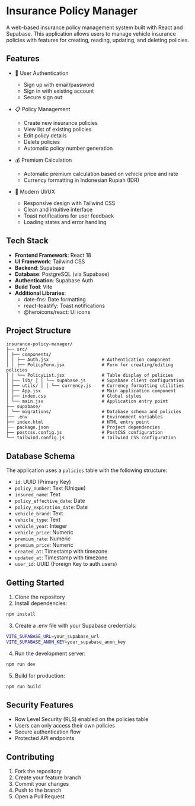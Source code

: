 # Insurance Policy Manager

A web-based insurance policy management system built with React and Supabase. This application allows users to manage vehicle insurance policies with features for creating, reading, updating, and deleting policies.

## Features

- 🔐 User Authentication
  - Sign up with email/password
  - Sign in with existing account
  - Secure sign out

- 📋 Policy Management
  - Create new insurance policies
  - View list of existing policies
  - Edit policy details
  - Delete policies
  - Automatic policy number generation

- 💰 Premium Calculation
  - Automatic premium calculation based on vehicle price and rate
  - Currency formatting in Indonesian Rupiah (IDR)

- 🎨 Modern UI/UX
  - Responsive design with Tailwind CSS
  - Clean and intuitive interface
  - Toast notifications for user feedback
  - Loading states and error handling

## Tech Stack

- **Frontend Framework**: React 18
- **UI Framework**: Tailwind CSS
- **Backend**: Supabase
- **Database**: PostgreSQL (via Supabase)
- **Authentication**: Supabase Auth
- **Build Tool**: Vite
- **Additional Libraries**:
  - date-fns: Date formatting
  - react-toastify: Toast notifications
  - @heroicons/react: UI icons

## Project Structure
```
insurance-policy-manager/ 
├── src/ 
│ ├── components/ 
│ │ ├── Auth.jsx                    # Authentication component 
│ │ ├── PolicyForm.jsx              # Form for creating/editing policies 
│ │ └── PolicyList.jsx              # Table display of policies 
│ ├── lib/ │ │ └── supabase.js      # Supabase client configuration 
│ ├── utils/ │ │ └── currency.js    # Currency formatting utilities 
│ ├── App.jsx                       # Main application component 
│ ├── index.css                     # Global styles 
│ └── main.jsx                      # Application entry point 
├── supabase/ 
│ └── migrations/                   # Database schema and policies 
├── .env                            # Environment variables 
├── index.html                      # HTML entry point 
├── package.json                    # Project dependencies 
├── postcss.config.js               # PostCSS configuration 
└── tailwind.config.js              # Tailwind CSS configuration
```

## Database Schema

The application uses a `policies` table with the following structure:

- `id`: UUID (Primary Key)
- `policy_number`: Text (Unique)
- `insured_name`: Text
- `policy_effective_date`: Date
- `policy_expiration_date`: Date
- `vehicle_brand`: Text
- `vehicle_type`: Text
- `vehicle_year`: Integer
- `vehicle_price`: Numeric
- `premium_rate`: Numeric
- `premium_price`: Numeric
- `created_at`: Timestamp with timezone
- `updated_at`: Timestamp with timezone
- `user_id`: UUID (Foreign Key to auth.users)

## Getting Started

1. Clone the repository
2. Install dependencies:
```bash
npm install
```
3. Create a .env file with your Supabase credentials:
```bash
VITE_SUPABASE_URL=your_supabase_url
VITE_SUPABASE_ANON_KEY=your_supabase_anon_key
```
4. Run the development server:
```bash
npm run dev
```
5. Build for production:
```bash
npm run build
```

## Security Features

- Row Level Security (RLS) enabled on the policies table
- Users can only access their own policies
- Secure authentication flow
- Protected API endpoints

## Contributing

1. Fork the repository
2. Create your feature branch
3. Commit your changes
4. Push to the branch
5. Open a Pull Request
